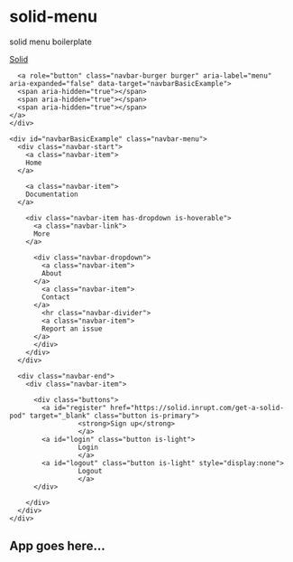 # solid-menu
solid menu boilerplate
<!DOCTYPE html>
<html>

<head>
  <meta charset="utf-8">
  <meta name="viewport" content="width=device-width, initial-scale=1">
  <title>Join Solid</title>
  <link rel="stylesheet" href="https://cdnjs.cloudflare.com/ajax/libs/bulma/0.7.1/css/bulma.min.css">
  <script defer src="https://use.fontawesome.com/releases/v5.3.1/js/all.js"></script>
</head>

<body>

  <nav class="navbar" role="navigation" aria-label="main navigation">
    <div class="navbar-brand">
      <a class="navbar-item" href="https://bulma.io">
      Solid
    </a>

      <a role="button" class="navbar-burger burger" aria-label="menu" aria-expanded="false" data-target="navbarBasicExample">
      <span aria-hidden="true"></span>
      <span aria-hidden="true"></span>
      <span aria-hidden="true"></span>
    </a>
    </div>

    <div id="navbarBasicExample" class="navbar-menu">
      <div class="navbar-start">
        <a class="navbar-item">
        Home
      </a>

        <a class="navbar-item">
        Documentation
      </a>

        <div class="navbar-item has-dropdown is-hoverable">
          <a class="navbar-link">
          More
        </a>

          <div class="navbar-dropdown">
            <a class="navbar-item">
            About
          </a>
            <a class="navbar-item">
            Contact
          </a>
            <hr class="navbar-divider">
            <a class="navbar-item">
            Report an issue
          </a>
          </div>
        </div>
      </div>

      <div class="navbar-end">
        <div class="navbar-item">

          <div class="buttons">
            <a id="register" href="https://solid.inrupt.com/get-a-solid-pod" target="_blank" class="button is-primary">
                     <strong>Sign up</strong>
                     </a>
            <a id="login" class="button is-light">
                     Login
                     </a>
            <a id="logout" class="button is-light" style="display:none">
                     Logout
                     </a>
          </div>

        </div>
      </div>
    </div>
  </nav>

  <section class="section">
    <div class="container">
      <h1 class="title">
        App goes here...
      </h1>
      <section id="app" style="display:none">
        <hr>
        <a id="user" target="_blank" href="#"></a>
        <hr>
      </section>
    </div>
  </section>
  <script src="https://melvincarvalho.github.io/helloworld/scripts/jquery.js"></script>
  <script src="https://melvincarvalho.github.io/helloworld/scripts/solid-auth-client.bundle.js"></script>
  <script src="https://melvincarvalho.github.io/helloworld/scripts/rdflib.min.js"></script>
  <script>
    function renderLogin(webId) {
      console.log('logged in as', webId)
      let logout = document.getElementById("logout");
      let login = document.getElementById("login");
      let register = document.getElementById("register");
      let app = document.getElementById("app");
      logout.style.display = "";
      register.style.display = "none";
      login.style.display = "";
      app.style.display = "";
      user.style.display = "";
      user.textContent = webId;
      user.setAttribute("href", webId);
    }
    function renderLogout() {
      let logout = document.getElementById("logout");
      let login = document.getElementById("login");
      let register = document.getElementById("register");
      let app = document.getElementById("app");
      logout.style.display = "none";
      app.style.display = "none";
      login.style.display = "";
      register.style.display = "";
    }
    function handleLogin() {
      // login event
      solid.auth.trackSession(session => {
        if (session && session.webId) {
          renderLogin(session.webId);
        } else {
          renderLogout();
        }
      });
    }
    // Log the user in and out on click
    function addListeners() {
      let login = document.getElementById("login");
      let logout = document.getElementById("logout");
      // login and logout buttons
      const popupUri = "https://melvincarvalho.github.io/helloworld/popup.html";
      login.addEventListener("click", () => solid.auth.popupLogin({
        popupUri
      }));
      logout.addEventListener("click", () => solid.auth.logout());
      handleLogin();
    }
    function hamburgerHelper() {
      document.querySelector(".navbar-burger").addEventListener("click", toggleNav);
      function toggleNav() {
        var nav = document.querySelector(".navbar-menu");
        if (nav.className == "navbar-menu") {
          nav.className = "navbar-menu is-active";
        } else {
          nav.className = "navbar-menu";
        }
      }
    }
    addListeners();
    hamburgerHelper();
  </script>

</body>

</html>
